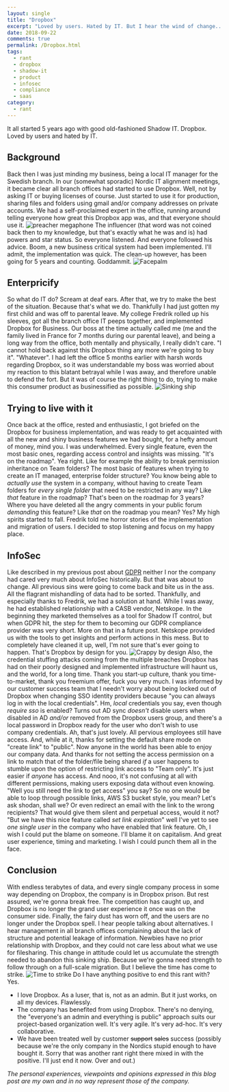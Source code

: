 ```yaml
---
layout: single
title: "Dropbox"
excerpt: "Loved by users. Hated by IT. But I hear the wind of change..."
date: 2018-09-22
comments: true
permalink: /Dropbox.html
tags:
  - rant
  - dropbox
  - shadow-it
  - product
  - infosec
  - compliance
  - saas
category:
  - rant
---
```

It all started 5 years ago with good old-fashioned Shadow IT. 
Dropbox.
Loved by users and hated by IT.

## Background
Back then I was just minding my business, being a local IT manager for the Swedish branch. 
In our (somewhat sporadic) Nordic IT alignment meetings, it became clear all branch offices had started to use Dropbox. Well, not by asking IT or buying licenses of course. Just started to use it for production, sharing files and folders using gmail and/or company addresses on private accounts.
We had a self-proclaimed expert in the office, running around telling everyone how great this Dropbox app was, and that everyone should use it. 
![preacher megaphone](/assets/images/preacher-megaphone.jpg)
The influencer (that word was not coined back then to my knowledge, but that's exactly what he was and is) had powers and star status.
So everyone listened.
And everyone followed his advice.
Boom, a new business critical system had been implemented.
I'll admit, the implementation was quick.
The clean-up however, has been going for 5 years and counting.
Goddammit.
 ![Facepalm](/assets/images/facepalm.jpg)

## Enterpricify
So what do IT do?
Scream at deaf ears.
After that, we try to make the best of the situation. 
Because that's what we do.
Thankfully I had just gotten my first child and was off to parental leave. My college Fredrik rolled up his sleeves, got all the branch office IT peeps together, and implemented Dropbox for Business.
Our boss at the time actually called me (me and the family lived in France for 7 months during our parental leave), and being a long way from the office, both mentally and physically, I really didn't care.
"I cannot hold back against this Dropbox thing any more we're going to buy it".
"Whatever".
I had left the office 5 months earlier with harsh words regarding Dropbox, so it was understandable my boss was worried about my reaction to this blatant betrayal while I was away, and therefore unable to defend the fort.
But it was of course the right thing to do, trying to make this consumer product as businessified as possible. 
![Sinking ship](/assets/images/sinking-ship.jpg)

## Trying to live with it
Once back at the office, rested and enthusiastic, I got briefed on the Dropbox for business implementation, and was ready to get acquainted with all the new and shiny business features we had bought, for a hefty amount of money, mind you.
I was underwhelmed.
Every single feature, even the most basic ones, regarding access control and insights was missing. 
"It's on the roadmap".
Yea right.
Like for example the ability to break permission inheritance on Team folders? The most basic of features when trying to create an IT managed, enterprise folder structure? You know being able to *actually use* the system in a company, without having to create Team folders for *every single folder* that need to be restricted in any way? Like *that* feature in the roadmap? That's been on the roadmap for 3 years? Where you have deleted all the angry comments in your public forum *demanding* this feature? Like *that* on the roadmap you mean? Yes?
My high spirits started to fall.
Fredrik told me horror stories of the implementation and migration of users. I decided to stop listening and focus on my happy place.

## InfoSec
Like described in my previous post about [GDPR](/GDPR.html) neither I nor the company had cared very much about InfoSec historically.
But that was about to change. All previous sins were going to come back and bite us in the ass.    
All the flagrant mishandling of data had to be sorted. 
Thankfully, and especially thanks to Fredrik, we had a solution at hand. While I was away, he had established relationship with a CASB vendor, Netskope. In the beginning they marketed themselves as a tool for Shadow IT control, but when GDPR hit, the step for them to becoming our GDPR compliance provider was very short. More on that in a future post.
Netskope provided us with the tools to get insights and perform actions in this mess. But to completely have cleaned it up, well, I'm not sure that's ever going to happen.
That's Dropbox by design for you.
![Crappy by design](/assets/images/crappy-by-design.jpg)
Also, the credential stuffing attacks coming from the multiple breaches Dropbox has had on their poorly designed and implemented infrastructure will haunt us, and the world, for a long time. 
Thank you start-up culture, thank you time-to-market, thank you freemium offer, fuck you very much.
I was informed by our customer success team that I needn't worry about being locked out of Dropbox when changing SSO identity providers because "you can always log in with the local credentials". Hm, *local* credentials you say, even though *require sso* is enabled? Turns out AD sync *doesn't* disable users when disabled in AD *and/or* removed from the Dropbox users group, and there's a local password in Dropbox ready for the user who don't wish to use company credentials. Ah, that's just lovely. All pervious employees still have access. 
And, while at it, thanks for setting the default share mode on "create link" to "public". Now anyone in the world has been able to enjoy our company data.
And thanks for not setting the access permission on a link to match that of the folder/file being shared *if* a user happens to stumble upon the option of restricting link access to "Team only". It's just easier if *anyone* has access. And nooo, it's not confusing at all with different permissions, making users exposing data without even knowing.
"Well you still need the link to get access" you say? So no one would be able to loop through possible links, AWS S3 bucket style, you mean? Let's ask shodan, shall we? Or even redirect an email with the link to the wrong recipients? That would give them silent and perpetual access, would it not?
"But we have this nice feature called *set link expiration*" well I've yet to see *one single user* in the company who have enabled that link feature.
Oh, I wish I could put the blame on someone.
I'll blame it on capitalism.
And great user experience, timing and marketing.
I wish I could punch them all in the face.

## Conclusion
With endless terabytes of data, and every single company process in some way depending on Dropbox, the company is in Dropbox prison. 
But rest assured, we're gonna break free. 
The competition has caught up, and Dropbox is no longer the grand user experience it once was on the consumer side. Finally, the fairy dust has worn off, and the users are no longer under the Dropbox spell. I hear people talking about alternatives. I hear management in all branch offices complaining about the lack of structure and potential leakage of information. Newbies have no prior relationship with Dropbox, and they could not care less about what we use for filesharing. This change in attitude could let us accumulate the strength needed to abandon this sinking ship. Because we're gonna need strength to follow through on a full-scale migration. 
But I believe the time has come to strike.
![Time to strike](/assets/images/time-to-strike.gif)
Do I have anything positive to end this rant with?
Yes.
- I love Dropbox. As a luser, that is, not as an admin. But it just works, on all my devices. Flawlessly.
- The company has benefited from using Dropbox. There's no denying, the "everyone's an admin and everything is public" approach suits our project-based organization well. It's very agile. It's very ad-hoc. It's very collaborative.
- We have been treated well by customer ~~support~~ ~~sales~~ success (possibly because we're the only company in the Nordics stupid enough to have bought it. Sorry that was another rant right there mixed in with the positive. I'll just end it now. Over and out.)

*The personal experiences, viewpoints and opinions expressed in this blog post are my own and in no way represent those of the company.*

